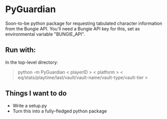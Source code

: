 # PyGuardian

Soon-to-be python package for requesting tabulated character information from the Bungie API. You'll need a Bungie API key for this, set as environmental variable "BUNGIE_API".

## Run with:

In the top-level directory:

> python -m PyGuardian < playerID > < platform > < eq/stats/playtime/last/vault/vault-name/vault-type/vault-tier >

## Things I want to do

* Write a setup.py
* Turn this into a fully-fledged python package
